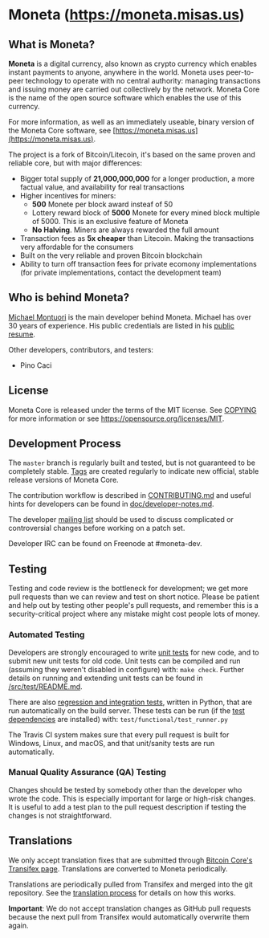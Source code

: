 Moneta (https://moneta.misas.us)
===


What is Moneta?
---
**Moneta** is a digital currency, also known as crypto currency which enables instant payments to anyone, anywhere in the world. Moneta uses peer-to-peer technology to operate with no central authority: managing transactions and issuing money are carried out collectively by the network. Moneta Core is the name of the open source software which enables the use of this currency.

For more information, as well as an immediately useable, binary version of
the Moneta Core software, see [https://moneta.misas.us](https://moneta.misas.us).

The project is a fork of Bitcoin/Litecoin, it's based on the same proven and reliable core, but with major differences:
* Bigger total supply of **21,000,000,000** for a longer production, a more factual value, and availability for real transactions
* Higher incentives for miners:
    * **500** Monete per block award insteaf of 50
    * Lottery reward block of **5000** Monete for every mined block multiple of 5000. This is an exclusive feature of Moneta
    * **No Halving**. Miners are always rewarded the full amount
* Transaction fees as **5x cheaper** than Litecoin. Making the transactions very affordable for the consumers
* Built on the very reliable and proven Bitcoin blockchain
* Ability to turn off transaction fees for private ecomony implementations (for private implementations, contact the development team)


Who is behind Moneta?
---------------------
[Michael Montuori](https://github.com/mmontuori) is the main developer behind Moneta. Michael has over 30 years of experience. His public credentials are listed in his [public resume](https://registry.jsonresume.org/mmontuori).

Other developers, contributors, and testers:
* Pino Caci


License
-------
Moneta Core is released under the terms of the MIT license. See [COPYING](COPYING) for more
information or see https://opensource.org/licenses/MIT.


Development Process
-------------------
The `master` branch is regularly built and tested, but is not guaranteed to be
completely stable. [Tags](https://github.com/mmontuori/moneta/tags) are created
regularly to indicate new official, stable release versions of Moneta Core.

The contribution workflow is described in [CONTRIBUTING.md](CONTRIBUTING.md)
and useful hints for developers can be found in [doc/developer-notes.md](doc/developer-notes.md).

The developer [mailing list](https://groups.google.com/u/1/g/moneta-coin)
should be used to discuss complicated or controversial changes before working
on a patch set.

Developer IRC can be found on Freenode at #moneta-dev.


Testing
-------
Testing and code review is the bottleneck for development; we get more pull
requests than we can review and test on short notice. Please be patient and help out by testing
other people's pull requests, and remember this is a security-critical project where any mistake might cost people
lots of money.

### Automated Testing

Developers are strongly encouraged to write [unit tests](src/test/README.md) for new code, and to
submit new unit tests for old code. Unit tests can be compiled and run
(assuming they weren't disabled in configure) with: `make check`. Further details on running
and extending unit tests can be found in [/src/test/README.md](/src/test/README.md).

There are also [regression and integration tests](/test), written
in Python, that are run automatically on the build server.
These tests can be run (if the [test dependencies](/test) are installed) with: `test/functional/test_runner.py`

The Travis CI system makes sure that every pull request is built for Windows, Linux, and macOS, and that unit/sanity tests are run automatically.

### Manual Quality Assurance (QA) Testing

Changes should be tested by somebody other than the developer who wrote the
code. This is especially important for large or high-risk changes. It is useful
to add a test plan to the pull request description if testing the changes is
not straightforward.


Translations
------------
We only accept translation fixes that are submitted through [Bitcoin Core's Transifex page](https://www.transifex.com/projects/p/bitcoin/).
Translations are converted to Moneta periodically.

Translations are periodically pulled from Transifex and merged into the git repository. See the
[translation process](doc/translation_process.md) for details on how this works.

**Important**: We do not accept translation changes as GitHub pull requests because the next
pull from Transifex would automatically overwrite them again.
